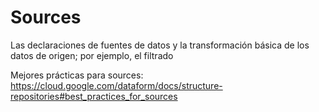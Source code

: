 # Sources

Las declaraciones de fuentes de datos y la transformación básica de los datos de origen; por ejemplo, el filtrado

Mejores prácticas para sources: https://cloud.google.com/dataform/docs/structure-repositories#best_practices_for_sources